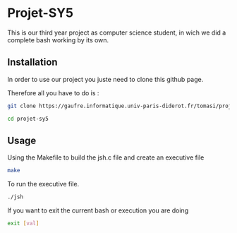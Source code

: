 # Projet-SY5

This is our third year project as computer science student, in wich we did a complete bash working by its own.

## Installation

In order to use our project you juste need to clone this github page.

Therefore all you have to do is :
```bash
git clone https://gaufre.informatique.univ-paris-diderot.fr/tomasi/projet-sy5.git

cd projet-sy5
```

## Usage

Using the Makefile to build the jsh.c file and create an executive file
```bash
make
```

To run the executive file.
```bash
./jsh
```

If you want to exit the current bash or execution you are doing
```bash
exit [val]
```